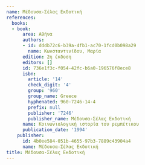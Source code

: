 ```yaml
---
name: Μέδουσα-Σέλας Εκδοτική
references:
  books:
  - book:
      area: Αθήνα
      authors:
      - id: dddb72c6-b39a-4fb1-ac70-1fcd0b098a29
        name: Κωνσταντινίδου, Μαρία
      edition: 2η έκδοση
      editors: []
      id: 736e1f3c-f054-42fc-b6a0-196576f8ece8
      isbn:
        article: '14'
        check_digit: '4'
        group: '960'
        group_name: Greece
        hyphenated: 960-7246-14-4
        prefix: null
        publisher: '7246'
        publisher_name: Μέδουσα-Σέλας Εκδοτική
      name: Κοινωνιολογική ιστορία του ρεμπέτικου
      publication_date: '1994'
    publisher:
      id: 4b0ee584-051b-4655-97b3-7889c43904a4
      name: Μέδουσα-Σέλας Εκδοτική
title: Μέδουσα-Σέλας Εκδοτική
---
```


